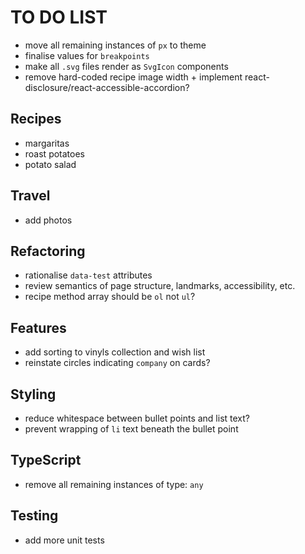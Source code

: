 # TO DO LIST

- move all remaining instances of `px` to theme
- finalise values for `breakpoints`
- make all `.svg` files render as `SvgIcon` components
- remove hard-coded recipe image width + implement react-disclosure/react-accessible-accordion?

## Recipes

- margaritas
- roast potatoes
- potato salad

## Travel

- add photos

## Refactoring

- rationalise `data-test` attributes
- review semantics of page structure, landmarks, accessibility, etc.
- recipe method array should be `ol` not `ul`?

## Features

- add sorting to vinyls collection and wish list
- reinstate circles indicating `company` on cards?

## Styling

- reduce whitespace between bullet points and list text?
- prevent wrapping of `li` text beneath the bullet point

## TypeScript

- remove all remaining instances of type: `any`

## Testing

- add more unit tests
